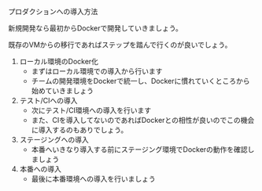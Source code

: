 プロダクションへの導入方法


新規開発なら最初からDockerで開発していきましょう。  

既存のVMからの移行であればステップを踏んで行くのが良いでしょう。

1. ローカル環境のDocker化
    - まずはローカル環境での導入から行います
    - チームの開発環境をDockerで統一し、Dockerに慣れていくところから始めていきましょう
2. テスト/CIへの導入
    - 次にテスト/CI環境への導入を行います
    - また、CIを導入してないのであればDockerとの相性が良いのでこの機会に導入するのもありでしょう。
3. ステージングへの導入
    - 本番へいきなり導入する前にステージング環境でDockerの動作を確認しましょう
4. 本番への導入
    - 最後に本番環境への導入を行いましょう
